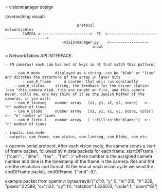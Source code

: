 = visionmanager design

(overarching visual)

                                     protocol					   networktables
 			CAMERA <----------------------->  PI  <------------------------------------------>
							  -visionmanager.py    <------------------
											input
																					

= NetworkTables API   INTERFACE:

	- (N cameras) each cam has set of keys in nt that match this pattern:

		- cam_#_mode       displayed as a string, can be "blob" or "line" and dictates the structure of the array in later bits
        	- cam_#_frame      a coutner that will run constantly
		- cam_#_status	   string, the feedback for the driver station (aka "this camera died, this one caught on fire, and this camera never, calls me; one may think of it as the Jewish Mother of the cameras, if you will)
		- cam_#_lineseg    number array   [x1, y1, x2, y2, score]   <-- "n" number of times 
		- cam_#_blobs      number array   [x1, y1, x2, y2, score, color]  <-- "n" number of times
		- cam_#_?(etc.)    number array   [ ~~fill~in~the~blank~~]  <-- "n" number of times

	- inputs: cam_mode
	- outputs: cam_frame, cam_status, cam_lineseg, cam_blobs, cam_etc.


= openmv serial protocol:
After each vision cycle, the camera sends a start of frame packet, followed by n data packets for each frame. 
startOfFrame = '{"cam": <number>, "time": <number2>, "res": <num3>, "fmt": <num4>}' where number is the assigned camera number and time is the timestamp of the frame in the camera. Res and fmt are the resolution and format.
At the end of each vision cycle we send the endOfFrame packet.
endOfFrame '{"end": 0}'.

example packet from openmv: bytearray(b'{"x":0, "y":0, "w":319, "h":239, "pixels":22589, "cx":122, "cy":111, "rotation":1.326613, "code":1, "count":6}')

